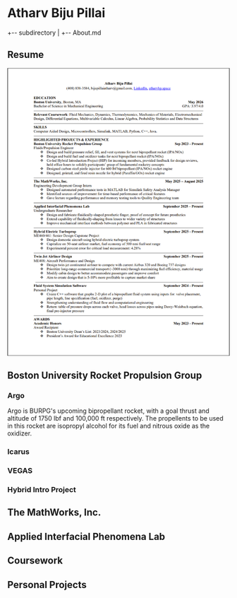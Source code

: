 # Atharv Biju Pillai
+-- subdirectory
|  +-- About.md
## Resume
![Resume](/AtharvBijuPillai-Resume.png)

## Boston University Rocket Propulsion Group
### Argo
Argo is BURPG's upcoming bipropellant rocket, with a goal thrust and altitude of 1750 lbf and 100,000 ft respectively. The propellents to be used in this rocket are isopropyl alcohol for its fuel and nitrous oxide as the oxidizer. 
### Icarus
### VEGAS
### Hybrid Intro Project

## The MathWorks, Inc.

## Applied Interfacial Phenomena Lab

## Coursework

## Personal Projects

